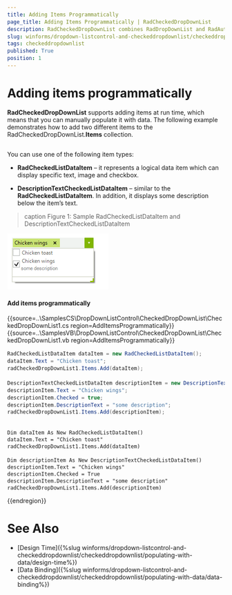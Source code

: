 ```yaml
---
title: Adding Items Programmatically
page_title: Adding Items Programmatically | RadCheckedDropDownList
description: RadCheckedDropDownList combines RadDropDownList and RadAutoCompleteBox in order to provide functionality to check items in the drop down area and tokenize them in the text area. 
slug: winforms/dropdown-listcontrol-and-checkeddropdownlist/checkeddropdownlist/populating-with-data/adding-items-programmatically
tags: checkeddropdownlist
published: True
position: 1 
---
```


# Adding items programmatically

__RadCheckedDropDownList__ supports adding items at run time, which means that you can manually populate it with data. The following example demonstrates how to add two different items to the RadCheckedDropDownList.__Items__  collection. 

## 

You can use one of the following item types: 

* __RadCheckedListDataItem__ – it represents a logical data item which can display specific text, image and checkbox.             
              

* __DescriptionTextCheckedListDataItem__ – similar to the __RadCheckedListDataItem__. In addition, it displays some description below the item’s text.


>caption Figure 1: Sample RadCheckedListDataItem and DescriptionTextCheckedListDataItem

![dropdown-and-listcontrol-checkeddropdownlist-populating-with-data-adding-items-programmatically 001](images/dropdown-and-listcontrol-checkeddropdownlist-populating-with-data-adding-items-programmatically001.png)

#### Add items programmatically 

{{source=..\SamplesCS\DropDownListControl\CheckedDropDownList\CheckedDropDownList1.cs region=AddItemsProgrammatically}} 
{{source=..\SamplesVB\DropDownListControl\CheckedDropDownList\CheckedDropDownList1.vb region=AddItemsProgrammatically}} 

````C#
RadCheckedListDataItem dataItem = new RadCheckedListDataItem();
dataItem.Text = "Chicken toast";
radCheckedDropDownList1.Items.Add(dataItem);

DescriptionTextCheckedListDataItem descriptionItem = new DescriptionTextCheckedListDataItem();
descriptionItem.Text = "Chicken wings";
descriptionItem.Checked = true;
descriptionItem.DescriptionText = "some description";
radCheckedDropDownList1.Items.Add(descriptionItem);
         
````
````VB.NET
Dim dataItem As New RadCheckedListDataItem()
dataItem.Text = "Chicken toast"
radCheckedDropDownList1.Items.Add(dataItem)

Dim descriptionItem As New DescriptionTextCheckedListDataItem()
descriptionItem.Text = "Chicken wings"
descriptionItem.Checked = True
descriptionItem.DescriptionText = "some description"
radCheckedDropDownList1.Items.Add(descriptionItem)

````

{{endregion}} 

# See Also

* [Design Time]({%slug winforms/dropdown-listcontrol-and-checkeddropdownlist/checkeddropdownlist/populating-with-data/design-time%})
* [Data Binding]({%slug winforms/dropdown-listcontrol-and-checkeddropdownlist/checkeddropdownlist/populating-with-data/data-binding%})

